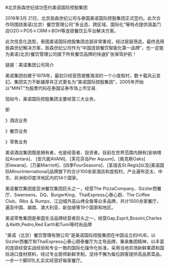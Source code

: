 #北京辰森世纪成功签约美诺国际控股集团

2016年3月 21日，北京辰森世纪公司与泰国美诺国际控股集团正式签约。此次合作将围绕美诺(北京）餐饮管理公司“多业态、跨区域、国际化”等特点提供涵盖门店O2O＋POS＋CRM＋BOH等连锁餐饮云平台解决方案。

此次信息化选型，泰国美诺国际控股集团总部非常重视，经过层层筛选，最终选用辰森世纪解决方案，辰森世纪公司作为“中国连锁餐饮智能化第一品牌”，也一定能为美诺(北京)餐饮管理公司旗下所有餐饮品牌的快速扩张保驾护航！   
 
链接：美诺集团公司简介

美诺集团创建于1978年，最初只经营芭堤雅海滨的一个小度假村，数十载风云变幻，集团实力不断雄厚并正式更名为“美诺国际控股集团”，2005年开始以“MINT”为股票代码在泰国证券市场上市交易.

现如今，美诺国际控股集团主要经营三大业务，

即
 
》酒店业务

》餐饮业务

》零售业务
 
美诺酒店集团既是拥有者，也是经营者、投资者。目前在世界范围内拥有[安纳塔拉Anantara]、 [安凡妮AVANI]、[芙花芬岛Per Aquum]、[奥克斯Oaks][Elewana]、[万豪Marriott]、[四季FourSeasons]、[圣瑞吉St.Regis]以及[美诺国际MinorInternational]品牌旗下的合计100余家酒店和度假村，产业遍布亚太、中东、非洲和印度洋地区内的14个国家。

美诺餐饮集团是亚洲餐饮集团巨头之一，经营The PizzaCompany、Sizzler西餐厅、Swensens、DQ、BurgerKing、ThaiExpress心泰心厨、The Coffee Club、Ribs ＆ Rumps、江边城外巫山烤全鱼等众多品牌，共计1500余家餐厅，遍及中国、越南、澳大利亚、新加坡等19个国家和地区。

美诺零售集团是泰国生活品牌经营者巨头之一，经营Gap,Esprit,Bossini,Charles ＆Keith,Pedro,Red Earth和Tumi等时尚品牌
 
“美诺（北京）餐饮管理有限公司”是美诺国际控股集团在中国设立的HUB，以Sizzler西餐厅和ThaiExpress心泰心厨泰餐厅为主导品牌，秉承集团精神，以丰富的连锁经营实战经验和专业一致的国际化操作化标准，采用当地农场新鲜果蔬和国际进口食材原料，经过专业厨师新鲜烹制，坚持不懈为每位顾客提供高品质菜品，一步一个脚印扎扎实实经营好每家餐厅。